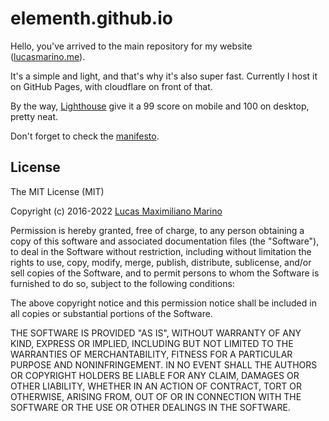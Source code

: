 # elementh.github.io

Hello, you've arrived to the main repository for my website ([lucasmarino.me](https://lucasmarino.me)).

It's a simple and light, and that's why it's also super fast. 
Currently I host it on GitHub Pages, with cloudflare on front of that.

By the way, [Lighthouse](https://pagespeed.web.dev/report?url=https%3A%2F%2Flucasmarino.me%2F) give it a 99 score on mobile and 100 on desktop, pretty neat.

Don't forget to check the [manifesto](https://lucasmarino.me/manifesto.html).

## License

The MIT License (MIT)

Copyright (c) 2016-2022 [Lucas Maximiliano Marino](https://lucasmarino.me)

Permission is hereby granted, free of charge, to any person obtaining a copy
of this software and associated documentation files (the "Software"), to deal
in the Software without restriction, including without limitation the rights
to use, copy, modify, merge, publish, distribute, sublicense, and/or sell
copies of the Software, and to permit persons to whom the Software is
furnished to do so, subject to the following conditions:

The above copyright notice and this permission notice shall be included in all
copies or substantial portions of the Software.

THE SOFTWARE IS PROVIDED "AS IS", WITHOUT WARRANTY OF ANY KIND, EXPRESS OR
IMPLIED, INCLUDING BUT NOT LIMITED TO THE WARRANTIES OF MERCHANTABILITY,
FITNESS FOR A PARTICULAR PURPOSE AND NONINFRINGEMENT. IN NO EVENT SHALL THE
AUTHORS OR COPYRIGHT HOLDERS BE LIABLE FOR ANY CLAIM, DAMAGES OR OTHER
LIABILITY, WHETHER IN AN ACTION OF CONTRACT, TORT OR OTHERWISE, ARISING FROM,
OUT OF OR IN CONNECTION WITH THE SOFTWARE OR THE USE OR OTHER DEALINGS IN THE
SOFTWARE.
